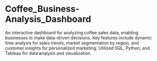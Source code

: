 # Coffee_Business-Analysis_Dashboard
An interactive dashboard for analyzing coffee sales data, enabling businesses to make data-driven decisions. Key features include dynamic time analysis for sales trends, market segmentation by region, and customer insights for personalized marketing. Utilized SQL, Python, and Tableau for data analysis and visualization.
